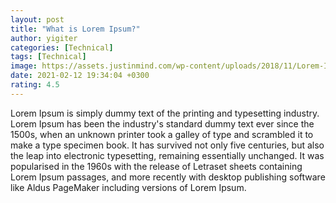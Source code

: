 ```yaml
---
layout: post
title: "What is Lorem Ipsum?"
author: yigiter
categories: [Technical]
tags: [Technical]
image: https://assets.justinmind.com/wp-content/uploads/2018/11/Lorem-Ipsum-alternatives.png
date: 2021-02-12 19:34:04 +0300
rating: 4.5
---
```


Lorem Ipsum is simply dummy text of the printing and typesetting industry. Lorem Ipsum has been the industry's standard dummy text ever since the 1500s, when an unknown printer took a galley of type and scrambled it to make a type specimen book. It has survived not only five centuries, but also the leap into electronic typesetting, remaining essentially unchanged. It was popularised in the 1960s with the release of Letraset sheets containing Lorem Ipsum passages, and more recently with desktop publishing software like Aldus PageMaker including versions of Lorem Ipsum.

